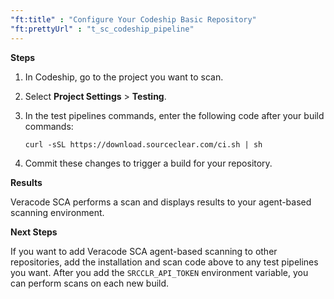 ```yaml
---
"ft:title" : "Configure Your Codeship Basic Repository"
"ft:prettyUrl" : "t_sc_codeship_pipeline"
---
```


<p font-size="13pt"><b>Steps</b></p>

1.  In Codeship, go to the project you want to scan.

2.  Select **Project Settings** \> **Testing**.

3.  In the test pipelines commands, enter the following code after your build commands:

    ```
    curl -sSL https://download.sourceclear.com/ci.sh | sh
    ```

4.  Commit these changes to trigger a build for your repository.

<p font-size="13pt"><b>Results</b></p>

Veracode SCA performs a scan and displays results to your agent-based scanning environment.

<p font-size="13pt"><b>Next Steps</b></p>

If you want to add Veracode SCA agent-based scanning to other repositories, add the installation and scan code above to any test pipelines you want. After you add the `SRCCLR_API_TOKEN` environment variable, you can perform scans on each new build.

